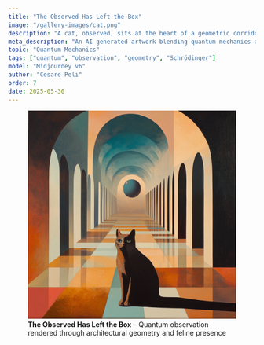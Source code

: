 ```yaml
---
title: "The Observed Has Left the Box"
image: "/gallery-images/cat.png"
description: "A cat, observed, sits at the heart of a geometric corridor. Presence replaces uncertainty."
meta_description: "An AI-generated artwork blending quantum mechanics and geometry: a black cat observed in a surreal corridor. Inspired by Schrödinger's paradox."
topic: "Quantum Mechanics"
tags: ["quantum", "observation", "geometry", "Schrödinger"]
model: "Midjourney v6"
author: "Cesare Peli"
order: 7
date: 2025-05-30
---
```


<figure>
  <img src="/gallery-images/cat.png" alt="AI-generated artwork of a black cat observed in a surreal geometric corridor, inspired by Schrödinger's paradox">
  <figcaption><strong>The Observed Has Left the Box</strong> – Quantum observation rendered through architectural geometry and feline presence</figcaption>
</figure>

<script type="application/ld+json">
{
  "@context": "https://schema.org",
  "@type": "ImageObject",
  "contentUrl": "https://www.cesarepeli.com/gallery-images/cat.png",
  "name": "The Observed Has Left the Box",
  "description": "An AI-generated artwork blending quantum mechanics and geometry: a black cat observed in a surreal corridor. Inspired by Schrödinger's paradox.",
  "author": {
    "@type": "Person",
    "name": "Cesare Peli"
  },
  "creator": {
    "@type": "Person",
    "name": "Cesare Peli"
  },
  "copyrightHolder": {
    "@type": "Person",
    "name": "Cesare Peli"
  },
  "datePublished": "2025-05-30"
}
</script>
